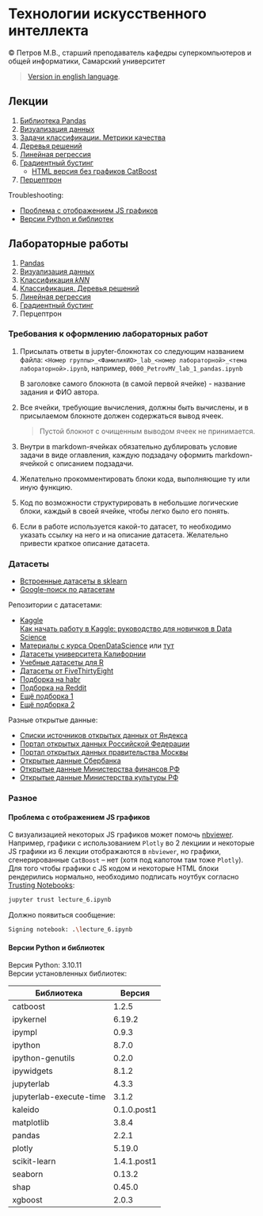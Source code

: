 # Технологии искусственного интеллекта  

© Петров М.В., старший преподаватель кафедры суперкомпьютеров и общей информатики, Самарский университет

> [Version in english language](README_EN.md).

## Лекции

1. [Библиотека Pandas](lectures/lecture_1/lecture_1.ipynb)
2. [Визуализация данных](lectures/lecture_2/lecture_2.ipynb)
3. [Задачи классификации. Метрики качества](lectures/lecture_3/lecture_3.ipynb)
4. [Деревья решений](lectures/lecture_4/lecture_4.ipynb)
5. [Линейная регрессия](lectures/lecture_5/lecture_5.ipynb)
6. [Градиентный бустинг](lectures/lecture_6/lecture_6.ipynb)
   - [HTML версия без графиков CatBoost](lectures/lecture_6/lecture_6.html)
7. [Перцептрон](lectures/lecture_7/lecture_7.ipynb)

Troubleshooting:
- [Проблема с отображением JS графиков](#проблема-с-отображением-js-графиков)
- [Версии Python и библиотек](#версии-python-и-библиотек)

## Лабораторные работы

1. [Pandas](labs/lab_1.md)
2. [Визуализация данных](labs/lab_2.md)
3. [Классификация *kNN*](labs/lab_3.md)
4. [Классификация. Деревья решений](labs/lab_4.md)
5. [Линейная регрессия](labs/lab_5.md)
6. [Градиентный бустинг](labs/lab_6.md)
7. Перцептрон

### Требования к оформлению лабораторных работ

1. Присылать ответы в jupyter-блокнотах со следующим названием файла: `<Номер группы>_<ФамилияИО>_lab_<номер лабораторной>_<тема лабораторной>.ipynb`, например, `0000_PetrovMV_lab_1_pandas.ipynb`
   
   В заголовке самого блокнота (в самой первой ячейке) - название задания и ФИО автора.

2. Все ячейки, требующие вычисления, должны быть вычислены, и в присылаемом блокноте должен содержаться вывод ячеек.
   > Пустой блокнот с очищенным выводом ячеек не принимается.

3. Внутри в markdown-ячейках обязательно дублировать условие задачи в виде оглавления, каждую подзадачу оформить markdown-ячейкой с описанием подзадачи.

4. Желательно прокомментировать блоки кода, выполняющие ту или иную функцию.

5. Код по возможности структурировать в небольшие логические блоки, каждый в своей ячейке, чтобы легко было его понять.

6. Если в работе используется какой-то датасет, то необходимо указать ссылку на него и на описание датасета. 
Желательно привести краткое описание датасета.

### Датасеты

- [Встроенные датасеты в sklearn](https://scikit-learn.org/stable/datasets)
- [Google-поиск по датасетам](https://datasetsearch.research.google.com/)

Репозитории с датасетами:
- [Kaggle](https://www.kaggle.com/datasets)  
  [Как начать работу в Kaggle: руководство для новичков в Data Science](https://habr.com/ru/post/248395/)
- [Материалы с курса OpenDataScience](https://nbviewer.org/github/Yorko/mlcourse.ai/tree/main/data/) или [тут](https://github.com/Yorko/mlcourse.ai/tree/master/data/)
- [Датасеты университета Калифорнии](https://archive.ics.uci.edu/ml/datasets)
- [Учебные датасеты для R](https://vincentarelbundock.github.io/Rdatasets/datasets.html)
- [Датасеты от FiveThirtyEight](https://data.fivethirtyeight.com/)
- [Подборка на habr](https://habr.com/ru/post/452740)
- [Подборка на Reddit](https://www.reddit.com/r/datasets/)
- [Ещё подборка 1](https://towardsai.net/p/machine-learning/best-free-datasets-for-machine-learning-and-data-science/stanfordai/3451/)
- [Ещё подборка 2](https://towardsdatascience.com/top-sources-for-machine-learning-datasets-bb6d0dc3378b)

Разные открытые данные:
- [Списки источников открытых данных от Яндекса](https://yandex.ru/promo/oda/useful)
- [Портал открытых данных Российской Федерации](https://data.gov.ru/)
- [Портал открытых данных правительства Москвы](https://data.mos.ru/opendata)
- [Открытые данные Сбербанка](https://www.sberbank.com/ru/analytics/opendata)
- [Открытые данные Министерства финансов РФ](https://www.minfin.ru/opendata/)
- [Открытые данные Министерства культуры РФ](https://opendata.mkrf.ru/opendata/)

### Разное

#### Проблема с отображением JS графиков

С визуализацией некоторых JS графиков может помочь [nbviewer](https://nbviewer.org/). Например, графики с использованием `Plotly` во 2 лекциии и некоторые JS графики из 6 лекции отображаются в `nbviewer`, но графики, сгенерированные `CatBoost` &ndash; нет (хотя под капотом там тоже `Plotly`).  
Для того чтобы графики с JS кодом и некоторые HTML блоки рендерились нормально, необходимо подписать ноутбук согласно [Trusting Notebooks](https://jupyter-notebook.readthedocs.io/en/latest/notebook.html#trusting-notebooks):
```bash
jupyter trust lecture_6.ipynb
```
Должно появиться сообщение:
```bash
Signing notebook: .\lecture_6.ipynb
```

#### Версии Python и библиотек

Версия Python: 3.10.11  
Версии установленных библиотек:

| Библиотека              | Версия      |
|-------------------------|-------------|
| catboost                | 1.2.5       |
| ipykernel               | 6.19.2      |
| ipympl                  | 0.9.3       |
| ipython                 | 8.7.0       |
| ipython-genutils        | 0.2.0       |
| ipywidgets              | 8.1.2       |
| jupyterlab              | 4.3.3       |
| jupyterlab-execute-time | 3.1.2       |
| kaleido                 | 0.1.0.post1 |
| matplotlib              | 3.8.4       |
| pandas                  | 2.2.1       |
| plotly                  | 5.19.0      |
| scikit-learn            | 1.4.1.post1 |
| seaborn                 | 0.13.2      |
| shap                    | 0.45.0      |
| xgboost                 | 2.0.3       |